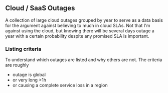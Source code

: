 ## Cloud / SaaS Outages

A collection of large cloud outages grouped by year to serve as a data basis
for the argument against believing to much in cloud SLAs. Not that I'm against using the 
cloud, but knowing there will be several days outage a year with a certain probability 
despite any promised SLA is important.

### Listing criteria

To understand which outages are listed and why others are not. The criteria are roughly

- outage is global
- or very long >1h
- or causing a complete service loss in a region
